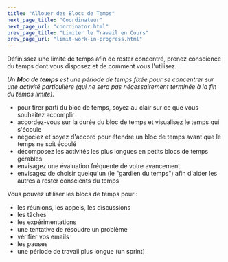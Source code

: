 ```yaml
---
title: "Allouer des Blocs de Temps"
next_page_title: "Coordinateur"
next_page_url: "coordinator.html"
prev_page_title: "Limiter le Travail en Cours"
prev_page_url: "limit-work-in-progress.html"
---
```



<div class="card summary"><div class="card-body">Définissez une limite de temps afin de rester concentré, prenez conscience du temps dont vous disposez et de comment vous l'utilisez.
</div></div>

_Un **bloc de temps** est une période de temps fixée pour se concentrer sur une activité particulière (qui ne sera pas nécessairement terminée à la fin du temps limite)._

- pour tirer parti du bloc de temps, soyez au clair sur ce que vous souhaitez accomplir
- accordez-vous sur la durée du bloc de temps et visualisez le temps qui s'écoule
- négociez et soyez d'accord pour étendre un bloc de temps avant que le temps ne soit écoulé
- décomposez les activités les plus longues en petits blocs de temps gérables
- envisagez une évaluation fréquente de votre avancement
- envisagez de choisir quelqu'un (le "gardien du temps") afin d'aider les autres à rester conscients du temps

Vous pouvez utiliser les blocs de temps pour :

- les réunions, les appels, les discussions
- les tâches
- les expérimentations
- une tentative de résoudre un problème
- vérifier vos emails
- les pauses
- une période de travail plus longue (un sprint)
